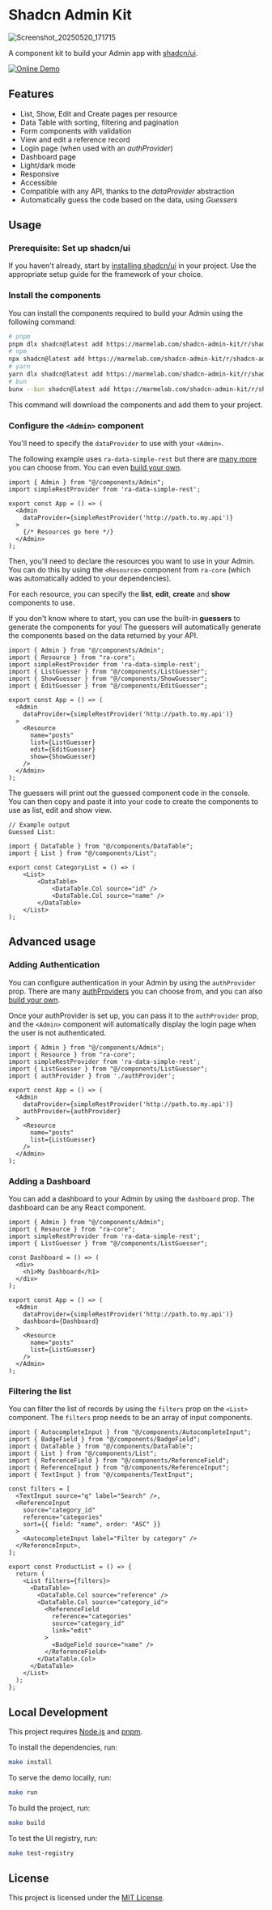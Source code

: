 # Shadcn Admin Kit

![Screenshot_20250520_171715](https://github.com/user-attachments/assets/d3bf0d2f-f075-466f-aacf-665ad3b72b19)

A component kit to build your Admin app with [shadcn/ui](https://ui.shadcn.com/).

[![Online Demo]][OnlineDemoLink] 

[Online Demo]: https://img.shields.io/badge/Online_Demo-blue?style=for-the-badge

[OnlineDemoLink]: https://marmelab.com/shadcn-admin-kit/ 'Online Demo'

## Features

- List, Show, Edit and Create pages per resource
- Data Table with sorting, filtering and pagination
- Form components with validation
- View and edit a reference record
- Login page (when used with an *authProvider*)
- Dashboard page
- Light/dark mode
- Responsive
- Accessible
- Compatible with any API, thanks to the *dataProvider* abstraction
- Automatically guess the code based on the data, using *Guessers*

## Usage

### Prerequisite: Set up shadcn/ui

If you haven't already, start by [installing shadcn/ui](https://ui.shadcn.com/docs/installation) in your project. Use the appropriate setup guide for the framework of your choice.

### Install the components

You can install the components required to build your Admin using the following command:

```bash
# pnpm
pnpm dlx shadcn@latest add https://marmelab.com/shadcn-admin-kit/r/shadcn-admin-kit-base.json
# npm
npx shadcn@latest add https://marmelab.com/shadcn-admin-kit/r/shadcn-admin-kit-base.json
# yarn
yarn dlx shadcn@latest add https://marmelab.com/shadcn-admin-kit/r/shadcn-admin-kit-base.json
# bun
bunx --bun shadcn@latest add https://marmelab.com/shadcn-admin-kit/r/shadcn-admin-kit-base.json
```

This command will download the components and add them to your project.

### Configure the `<Admin>` component

You'll need to specify the `dataProvider` to use with your `<Admin>`.

The following example uses `ra-data-simple-rest` but there are [many more](https://marmelab.com/react-admin/DataProviderList.html) you can choose from. You can even [build your own](https://marmelab.com/react-admin/DataProviderWriting.html).

```tsx
import { Admin } from "@/components/Admin";
import simpleRestProvider from 'ra-data-simple-rest';

export const App = () => (
  <Admin
    dataProvider={simpleRestProvider('http://path.to.my.api')}
  >
    {/* Resources go here */}
  </Admin>
);
```

Then, you'll need to declare the resources you want to use in your Admin. You can do this by using the `<Resource>` component from `ra-core` (which was automatically added to your dependencies).

For each resource, you can specify the **list**, **edit**, **create** and **show** components to use.

If you don't know where to start, you can use the built-in **guessers** to generate the components for you! The guessers will automatically generate the components based on the data returned by your API.

```tsx
import { Admin } from "@/components/Admin";
import { Resource } from "ra-core";
import simpleRestProvider from 'ra-data-simple-rest';
import { ListGuesser } from "@/components/ListGuesser";
import { ShowGuesser } from "@/components/ShowGuesser";
import { EditGuesser } from "@/components/EditGuesser";

export const App = () => (
  <Admin
    dataProvider={simpleRestProvider('http://path.to.my.api')}
  >
    <Resource
      name="posts"
      list={ListGuesser}
      edit={EditGuesser}
      show={ShowGuesser}
    />
  </Admin>
);
```

The guessers will print out the guessed component code in the console. You can then copy and paste it into your code to create the components to use as list, edit and show view.

```
// Example output
Guessed List:

import { DataTable } from "@/components/DataTable";
import { List } from "@/components/List";

export const CategoryList = () => (
    <List>
        <DataTable>
            <DataTable.Col source="id" />
            <DataTable.Col source="name" />
        </DataTable>
    </List>
);
```

## Advanced usage

### Adding Authentication

You can configure authentication in your Admin by using the `authProvider` prop. There are many [authProviders](https://marmelab.com/react-admin/AuthProviderList.html) you can choose from, and you can also [build your own](https://marmelab.com/react-admin/AuthProviderWriting.html).

Once your authProvider is set up, you can pass it to the `authProvider` prop, and the `<Admin>` component will automatically display the login page when the user is not authenticated.

```tsx
import { Admin } from "@/components/Admin";
import { Resource } from "ra-core";
import simpleRestProvider from 'ra-data-simple-rest';
import { ListGuesser } from "@/components/ListGuesser";
import { authProvider } from './authProvider';

export const App = () => (
  <Admin
    dataProvider={simpleRestProvider('http://path.to.my.api')}
    authProvider={authProvider}
  >
    <Resource
      name="posts"
      list={ListGuesser}
    />
  </Admin>
);
```

### Adding a Dashboard

You can add a dashboard to your Admin by using the `dashboard` prop. The dashboard can be any React component.

```tsx
import { Admin } from "@/components/Admin";
import { Resource } from "ra-core";
import simpleRestProvider from 'ra-data-simple-rest';
import { ListGuesser } from "@/components/ListGuesser";

const Dashboard = () => (
  <div>
    <h1>My Dashboard</h1>
  </div>
);

export const App = () => (
  <Admin
    dataProvider={simpleRestProvider('http://path.to.my.api')}
    dashboard={Dashboard}
  >
    <Resource
      name="posts"
      list={ListGuesser}
    />
  </Admin>
);
```

### Filtering the list

You can filter the list of records by using the `filters` prop on the `<List>` component. The `filters` prop needs to be an array of input components.

```tsx
import { AutocompleteInput } from "@/components/AutocompleteInput";
import { BadgeField } from "@/components/BadgeField";
import { DataTable } from "@/components/DataTable";
import { List } from "@/components/List";
import { ReferenceField } from "@/components/ReferenceField";
import { ReferenceInput } from "@/components/ReferenceInput";
import { TextInput } from "@/components/TextInput";

const filters = [
  <TextInput source="q" label="Search" />,
  <ReferenceInput
    source="category_id"
    reference="categories"
    sort={{ field: "name", order: "ASC" }}
  >
    <AutocompleteInput label="Filter by category" />
  </ReferenceInput>,
];

export const ProductList = () => {
  return (
    <List filters={filters}>
      <DataTable>
        <DataTable.Col source="reference" />
        <DataTable.Col source="category_id">
          <ReferenceField
            reference="categories"
            source="category_id"
            link="edit"
          >
            <BadgeField source="name" />
          </ReferenceField>
        </DataTable.Col>
      </DataTable>
    </List>
  );
};
```

## Local Development

This project requires [Node.js](https://nodejs.org/) and [pnpm](https://pnpm.io/).

To install the dependencies, run:

```bash
make install
```

To serve the demo locally, run:

```bash
make run
```

To build the project, run:

```bash
make build
```

To test the UI registry, run:

```bash
make test-registry
```

## License

This project is licensed under the [MIT License](./LICENSE).
